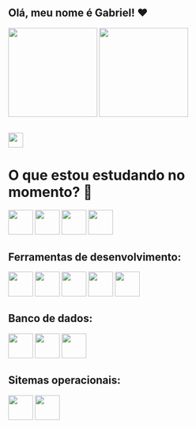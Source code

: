 ## Olá, meu nome é Gabriel! ❤️

<div>
  <img height="180em" src="https://github-readme-stats.vercel.app/api?username=L3m0S&show_icons=true&theme=omni"/>
  <img height="180em" src="https://github-readme-stats.vercel.app/api/top-langs/?username=L3m0S&layout=compact&theme=omni"/>
 </div>
 
  ##
  
  <a href="https://www.linkedin.com/in/gabriellemossp/" target="_blank"><img height="30em" src="https://img.shields.io/badge/LinkedIn-0077B5?style=for-the-badge&logo=linkedin&logoColor=white" target="_blank"/></a>
  
<!---
L3m0S/L3m0S is a ✨ special ✨ repository because its `README.md` (this file) appears on your GitHub profile.
You can click the Preview link to take a look at your changes.
--->
<div>
  <h1>O que estou estudando no momento? 🤔 </h1>
  <img height="50em" src="https://cdn.jsdelivr.net/gh/devicons/devicon/icons/javascript/javascript-original.svg" />
  <img height="50em" src="https://cdn.jsdelivr.net/gh/devicons/devicon/icons/css3/css3-original.svg" />
  <img height="50em" src="https://cdn.jsdelivr.net/gh/devicons/devicon/icons/html5/html5-original.svg" />
  <img height="50em" src="https://cdn.jsdelivr.net/gh/devicons/devicon/icons/typescript/typescript-original.svg" />
  
  <h2>Ferramentas de desenvolvimento:</h2>
  <img height="50em" src="https://cdn.jsdelivr.net/gh/devicons/devicon/icons/github/github-original-wordmark.svg" />
  <img height="50em" src="https://cdn.jsdelivr.net/gh/devicons/devicon/icons/docker/docker-original-wordmark.svg" />
  <img height="50em" src="https://cdn.jsdelivr.net/gh/devicons/devicon/icons/kubernetes/kubernetes-plain-wordmark.svg" />
  <img height="50em" src="https://cdn.jsdelivr.net/gh/devicons/devicon/icons/nodejs/nodejs-plain.svg" />
  <img height="50em" src="https://cdn.jsdelivr.net/gh/devicons/devicon/icons/react/react-original.svg" />
  
  <h2>Banco de dados:</h2>
  <img height="50em" src="https://cdn.jsdelivr.net/gh/devicons/devicon/icons/mysql/mysql-original-wordmark.svg" />        
  <img height="50em" src="https://cdn.jsdelivr.net/gh/devicons/devicon/icons/postgresql/postgresql-original-wordmark.svg" />
  <img height="50em" src="https://cdn.jsdelivr.net/gh/devicons/devicon/icons/mongodb/mongodb-original-wordmark.svg" />
  
  <h2>Sitemas operacionais: </h2>
  <img height="50em" src="https://cdn.jsdelivr.net/gh/devicons/devicon/icons/windows8/windows8-original.svg" />
  <img height="50em" src="https://cdn.jsdelivr.net/gh/devicons/devicon/icons/linux/linux-original.svg" />

</div>


